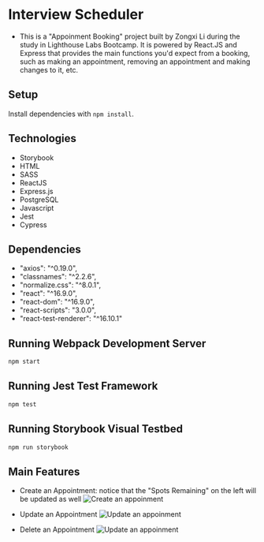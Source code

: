 # Interview Scheduler
- This is a "Appoinment Booking" project built by Zongxi Li during the study in Lighthouse Labs Bootcamp. It is powered by React.JS and Express that provides the main functions you'd expect from a booking, such as making an appointment, removing an appointment and making changes to it, etc.

## Setup
Install dependencies with `npm install`.

## Technologies
- Storybook
- HTML
- SASS
- ReactJS
- Express.js
- PostgreSQL
- Javascript
- Jest
- Cypress

## Dependencies
- "axios": "^0.19.0",
- "classnames": "^2.2.6",
- "normalize.css": "^8.0.1",
- "react": "^16.9.0",
- "react-dom": "^16.9.0",
- "react-scripts": "3.0.0",
- "react-test-renderer": "^16.10.1"

## Running Webpack Development Server

```sh
npm start
```

## Running Jest Test Framework

```sh
npm test
```

## Running Storybook Visual Testbed

```sh
npm run storybook
```

## Main Features

- Create an Appointment: notice that the "Spots Remaining" on the left will be updated as well
![Create an appoinment](gifs/createApm.gif)

- Update an Appointment
![Update an appoinment](gifs/createApm.gif)

- Delete an Appointment
![Update an appoinment](gifs/deleteApm.gif)